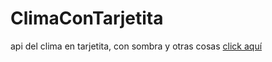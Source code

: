 # ClimaConTarjetita
api del clima en tarjetita, con sombra y otras cosas
[click aquí](https://paulwerning.github.io/ClimaConTarjetita/)

